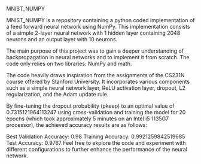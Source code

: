 MNIST_NUMPY

MNIST_NUMPY is a repository containing a python coded implementation of a feed forward neural network using NumPy. This implementation consists of a simple 2-layer neural network with 1 hidden layer containing 2048 neurons and an output layer with 10 neurons.

The main purpose of this project was to gain a deeper understanding of backpropagation in neural networks and to implement it from scratch. The code only relies on two libraries: NumPy and math.

The code heavily draws inspiration from the assignments of the CS231N course offered by Stanford University. It incorporates various components such as a simple neural network layer, ReLU activation layer, dropout, L2 regularization, and the Adam update rule.

By fine-tuning the dropout probability (pkeep) to an optimal value of 0.7315121964113247 using cross-validation and training the model for 20 epochs (which took approximately 5 minutes on an Intel i5 1135G7 processor), the achieved accuracy results are as follows:

Best Validation Accuracy: 0.98
Training Accuracy: 0.9921259842519685
Test Accuracy: 0.9767
Feel free to explore the code and experiment with different configurations to further enhance the performance of the neural network.
